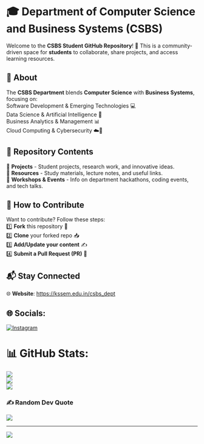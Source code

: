 # 🎓 Department of Computer Science and Business Systems (CSBS)  

Welcome to the **CSBS Student GitHub Repository**! 🚀 This is a community-driven space for **students** to collaborate, share projects, and access learning resources.  

## 📌 About  
The **CSBS Department** blends **Computer Science** with **Business Systems**, focusing on:  
 Software Development & Emerging Technologies 💻  
 Data Science & Artificial Intelligence 🤖  
 Business Analytics & Management 📊  
 Cloud Computing & Cybersecurity ☁️🔐  

## 📁 Repository Contents  
📂 **Projects** - Student projects, research work, and innovative ideas.  
📂 **Resources** - Study materials, lecture notes, and useful links.  
📂 **Workshops & Events** - Info on department hackathons, coding events, and tech talks.  

## 🤝 How to Contribute  
Want to contribute? Follow these steps:  
1️⃣ **Fork** this repository 🍴  
2️⃣ **Clone** your forked repo 📥  
3️⃣ **Add/Update your content** ✍️  
4️⃣ **Submit a Pull Request (PR)** 🔄  

## 📬 Stay Connected    
🌐 **Website**: https://kssem.edu.in/csbs_dept  



## 🌐 Socials:
[![Instagram](https://img.shields.io/badge/Instagram-%23E4405F.svg?logo=Instagram&logoColor=white)](https://instagram.com/kssem_csbs) 
# 📊 GitHub Stats:
![](https://github-readme-stats.vercel.app/api?username=CSBS-Git&theme=github_dark&hide_border=false&include_all_commits=false&count_private=false)<br/>
![](https://nirzak-streak-stats.vercel.app/?user=CSBS-Git&theme=github_dark&hide_border=false)<br/>
![](https://github-readme-stats.vercel.app/api/top-langs/?username=CSBS-Git&theme=github_dark&hide_border=false&include_all_commits=false&count_private=false&layout=compact)

### ✍️ Random Dev Quote
![](https://quotes-github-readme.vercel.app/api?type=horizontal&theme=dark)

---
[![](https://visitcount.itsvg.in/api?id=CSBS-Git&icon=0&color=0)](https://visitcount.itsvg.in)

<!-- Proudly created with GPRM ( https://gprm.itsvg.in ) -->
